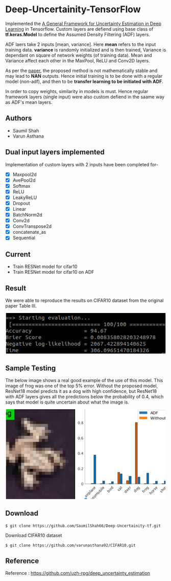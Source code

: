 # Deep-Uncertainity-TensorFlow

Implemented the [A General Framework for Uncertainty Estimation in Deep Learning](http://rpg.ifi.uzh.ch/docs/RAL20_Loquercio.pdf) in Tensorflow. Custom layers are defiend using base class of __tf.keras.Model__ to define the Assumed Density  Filtering (ADF) layers.<br>

ADF laers take 2 inputs [mean, variance]. Here __mean__ refers to the input training data. __variance__ is randomly initialized and is then trained, Variance is dependant on square of network weights (of training data). Mean and Variance affect each other in the MaxPool, ReLU and Conv2D layers.<br>

As per the [paper](http://rpg.ifi.uzh.ch/docs/RAL20_Loquercio.pdf), the proposed method is not mathematically stable and may lead to __NAN__ outputs. Hence initial training is to be done with a regular model (non-adf), and then to be __transfer learning to be initiated with ADF__.<br>

In order to copy weights, similarity in models is must. Hence regular framework layers (single input) were also custom defiend in the saame way as ADF's mean layers. 

## Authors
- Saumil Shah
- Varun Asthana

## Dual input layers implemented
Implementation of custom layers with 2 inputs have been completed for-
- [x] Maxpool2d
- [x] AvePool2d
- [x] Softmax
- [x] ReLU
- [x] LeakyReLU
- [x] Dropout
- [x] Linear
- [x] BatchNorm2d
- [x] Conv2d
- [x] ConvTranspose2d
- [x] concatenate_as
- [x] Sequential

## Current
- Train RESNet model for cifar10
- Train RESNet model for cifar10 on ADF

## Result
We were able to reproduce the results on CIFAR10 dataset from the original paper Table III.

<p align="center">
<img src="https://github.com/SaumilShah66/Deep-Uncertainity-tf/blob/ModelDev/images/table3.png" width = 500>
</p>


## Sample Testing

The below image shows a real good example of the use of this model. This image of frog was one of the top 5% error. Without the proposed model, ResNet18 model predicts it as a dog with high confidence, but ResNet18 with ADF layers gives all the predictions below the probability of 0.4, which says that model is quite uncertain about what the image is.

<p align="center">
<img src="https://github.com/SaumilShah66/Deep-Uncertainity-tf/blob/ModelDev/images/frog.png" width = 500>
</p>

## Download
```
$ git clone https://github.com/SaumilShah66/Deep-Uncertainity-tf.git
```
Download CIFAR10 dataset
```
$ git clone https://github.com/varunasthana92/CIFAR10.git
```

## Reference
Reference : https://github.com/uzh-rpg/deep_uncertainty_estimation